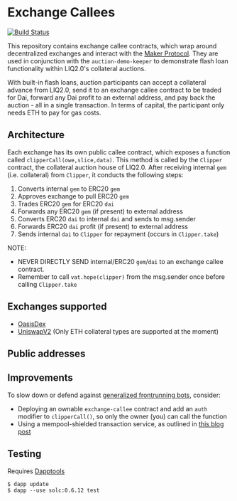 # Exchange Callees
[![Build Status](https://travis-ci.com/makerdao/exchange-callees.svg?branch=master)](https://travis-ci.com/makerdao/exchange-callees)

This repository contains exchange callee contracts, which wrap around decentralized exchanges and interact with the [Maker Protocol](https://github.com/makerdao/dss). They are used in conjunction with the `auction-demo-keeper` to demonstrate flash loan functionality within LIQ2.0's collateral auctions.

With built-in flash loans, auction participants can accept a collateral advance from LIQ2.0, send it to an exchange callee contract to be traded for Dai, forward any Dai profit to an external address, and pay back the auction - all in a single transaction. In terms of capital, the participant only needs ETH to pay for gas costs.

## Architecture

Each exchange has its own public callee contract, which exposes a function called `clipperCall(owe,slice,data)`. This method is called by the `Clipper` contract, the collateral auction house of LIQ2.0. After receiving internal `gem` (i.e. collateral) from `Clipper`, it conducts the following steps:

1. Converts internal `gem` to ERC20 `gem`
2. Approves exchange to pull ERC20 `gem`
3. Trades ERC20 `gem` for ERC20 `dai`
4. Forwards any ERC20 `gem` (if present) to external address
5. Converts ERC20 `dai` to internal `dai` and sends to msg.sender
6. Forwards ERC20 `dai` profit (if present) to external address
7. Sends internal `dai` to `Clipper` for repayment (occurs in `Clipper.take`)

NOTE:
* NEVER DIRECTLY SEND internal/ERC20 `gem`/`dai` to an exchange callee contract.
* Remember to call `vat.hope(clipper)` from the msg.sender once before calling `Clipper.take`

## Exchanges supported
* [OasisDex](https://oasisdex.com/)
* [UniswapV2](https://uniswap.org/) (Only ETH collateral types are supported at the moment)

## Public addresses

## Improvements
To slow down or defend against [generalized frontrunning bots](https://medium.com/@danrobinson/ethereum-is-a-dark-forest-ecc5f0505dff), consider:
- Deploying an ownable `exchange-callee` contract and add an `auth` modifier to `clipperCall()`, so only the owner (you) can call the function
- Using a mempool-shielded transaction service, as outlined in [this blog post](https://samczsun.com/escaping-the-dark-forest/)

## Testing
Requires [Dapptools](https://github.com/dapphub/dapptools)
```
$ dapp update
$ dapp --use solc:0.6.12 test
```

